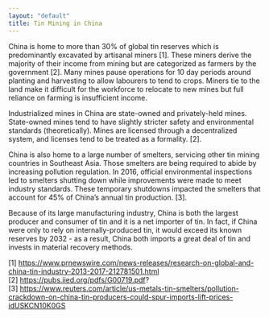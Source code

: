 ```yaml
---
layout: "default"
title: Tin Mining in China
---
```

China is home to more than 30% of global tin reserves which is predominantly excavated by artisanal miners [1].  These miners derive the majority of their income from mining but are categorized as farmers by the government [2]. Many mines pause operations for 10 day periods around planting and harvesting to allow labourers to tend to crops.  Miners tie to the land make it difficult for the workforce to relocate to new mines but full reliance on farming is insufficient income.

Industrialized mines in China are state-owned and privately-held mines. State-owned mines tend to  have slightly stricter safety and environmental standards (theoretically). Mines are licensed through a decentralized system, and licenses tend to be treated as a formality. [2].  

China is also home to a large number of smelters, servicing other tin mining countries in Southeast Asia.  Those smelters are being required to abide by increasing pollution regulation.  In 2016, official environmental inspections led to smelters shutting down while improvements were made to meet industry standards.  These temporary shutdowns impacted the smelters that account for 45% of China’s annual tin production. [3].  

Because of its large manufacturing industry, China is both the largest producer and consumer of tin and it is a net importer of tin. In fact, if China were only to rely on internally-produced tin, it would exceed its known reserves by 2032 - as a result, China both imports a great deal of tin and invests in material recovery methods.

[1] https://www.prnewswire.com/news-releases/research-on-global-and-china-tin-industry-2013-2017-212781501.html<br>
[2] https://pubs.iied.org/pdfs/G00719.pdf? <br>
[3] https://www.reuters.com/article/us-metals-tin-smelters/pollution-crackdown-on-china-tin-producers-could-spur-imports-lift-prices-idUSKCN10K0GS<br>
